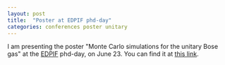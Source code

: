 ```yaml
---
layout: post
title:  "Poster at EDPIF phd-day"
categories: conferences poster unitary
---
```


I am presenting the poster "Monte Carlo simulations for the unitary Bose gas" at the [EDPIF][link-edpif] phd-day, on June 23.
You can find it at [this link][link-poster].

[link-edpif]:  https://www.edpif.org
[link-poster]: https://github.com/tcompa/tcompa.github.io/raw/master/files/EDPIF2015_comparin.pdf
